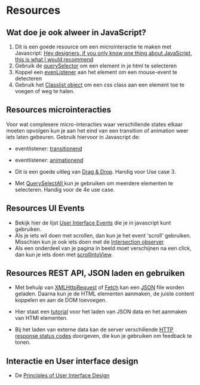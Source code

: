 # Resources



## Wat doe je ook alweer in JavaScript?
1. Dit is een goede resource om een microinteractie te maken met Javascript: [Hey designers, if you only know one thing about JavaScript, this is what I would recommend](https://css-tricks.com/video-screencasts/150-hey-designers-know-one-thing-javascript-recommend/)
2. Gebruik de [querySelector](https://developer.mozilla.org/en-US/docs/Web/API/Document/querySelector) om een element in je html te selecteren
3. Koppel een [evenListener](https://developer.mozilla.org/en-US/docs/Web/API/Element/click_event) aan het element om een mouse-event te detecteren
4. Gebruik het [Classlist object](https://developer.mozilla.org/en-US/docs/Web/API/Element/classList) om een css class aan een element toe te voegen of weg te halen.


## Resources microinteracties

Voor wat complexere micro-interacties waar verschillende states elkaar moeten opvolgen kun je aan het eind van een transition of animation weer iets laten gebeuren. Gebruik hiervoor in Javascript de:

- eventlistener: [transitionend](https://developer.mozilla.org/en-US/docs/Web/API/HTMLElement/transitionend_event)
- eventlistener: [animationend](https://developer.mozilla.org/en-US/docs/Web/API/HTMLElement/animationend_event)


- Dit is een goede uitleg van [Drag & Drop](https://developer.mozilla.org/en-US/docs/Web/API/Document/drag_event). Handig voor Use case 3.

- Met [QuerySelectAll ](https://developer.mozilla.org/en-US/docs/Web/API/Document/querySelectorAll) kun je gebruiken om  meerdere elementen te selecteren. Handig voor de 4e use case.



## Resources UI Events
- Bekijk hier de lijst [User Interface Events](https://developer.mozilla.org/en-US/docs/Web/API/UIEvent) die je in javascript kunt gebruiken.
- Als je iets wil doen met scrollen, dan kun je het event 'scroll' gebruiken. Misschien kun je ook iets doen met de [Intersection observer](https://pawelgrzybek.com/the-intersection-observer-api-explained/)
- Als een onderdeel van je pagina in beeld moet verschijnen na een click, dan kun je iets doen met [scrollIntoView](https://developer.mozilla.org/en-US/docs/Web/API/Element/scrollIntoView).






## Resources REST API, JSON laden en gebruiken

- Met behulp van [XMLHttpRequest](https://developer.mozilla.org/en-US/docs/Web/API/XMLHttpRequest/Using_XMLHttpRequest) of [Fetch](https://developer.mozilla.org/en-US/docs/Web/API/Fetch_API/Using_Fetch) kan een [JSON](https://developer.mozilla.org/en-US/docs/Learn/JavaScript/Objects/JSON) file worden geladen. Daarna kun je de HTML elementen aanmaken, de juiste content koppelen en aan de DOM toevoegen.

- Hier staat een [tutorial](https://developer.mozilla.org/en-US/docs/Learn/JavaScript/Objects/JSON) voor het laden van JSON data en het aanmaken van HTMl elementen.

- Bij het laden van externe data kan de server verschillende [HTTP response status codes](https://developer.mozilla.org/en-US/docs/Web/HTTP/Status) doorgeven, die kun je gebruiken om feedback te tonen.





## Interactie en User interface design

- De [Principles of User Interface Design](http://bokardo.com/principles-of-user-interface-design/)

